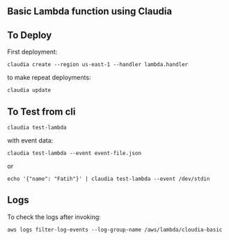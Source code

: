 ## Basic Lambda function using Claudia

## To Deploy

First deployment:

```
claudia create --region us-east-1 --handler lambda.handler
```

to make repeat deployments:

```
claudia update
```

## To Test from cli

```
claudia test-lambda
```

with event data:

```
claudia test-lambda --event event-file.json
```

or

```
echo '{"name": "Fatih"}' | claudia test-lambda --event /dev/stdin
```

## Logs

To check the logs after invoking:

```
aws logs filter-log-events --log-group-name /aws/lambda/cloudia-basic
```